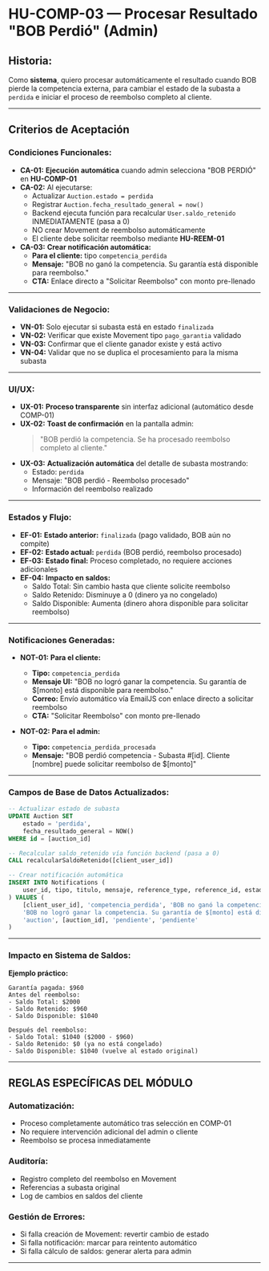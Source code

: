 # HU-COMP-03 — Procesar Resultado "BOB Perdió" (Admin)

## **Historia:**

Como **sistema**, quiero procesar automáticamente el resultado cuando BOB pierde la competencia externa, para cambiar el estado de la subasta a `perdida` e iniciar el proceso de reembolso completo al cliente.

---

## **Criterios de Aceptación**

### **Condiciones Funcionales:**

- **CA-01:** **Ejecución automática** cuando admin selecciona "BOB PERDIÓ" en **HU-COMP-01**
- **CA-02:** Al ejecutarse:
    - Actualizar `Auction.estado = perdida`
    - Registrar `Auction.fecha_resultado_general = now()`
    - Backend ejecuta función para recalcular `User.saldo_retenido` INMEDIATAMENTE (pasa a 0)
    - NO crear Movement de reembolso automáticamente
    - El cliente debe solicitar reembolso mediante **HU-REEM-01**
- **CA-03:** **Crear notificación automática:**
    - **Para el cliente:** tipo `competencia_perdida`
    - **Mensaje:** "BOB no ganó la competencia. Su garantía está disponible para reembolso."
    - **CTA:** Enlace directo a "Solicitar Reembolso" con monto pre-llenado

---

### **Validaciones de Negocio:**

- **VN-01:** Solo ejecutar si subasta está en estado `finalizada`
- **VN-02:** Verificar que existe Movement tipo `pago_garantia` validado
- **VN-03:** Confirmar que el cliente ganador existe y está activo
- **VN-04:** Validar que no se duplica el procesamiento para la misma subasta

---

### **UI/UX:**

- **UX-01:** **Proceso transparente** sin interfaz adicional (automático desde COMP-01)
- **UX-02:** **Toast de confirmación** en la pantalla admin:
    > "BOB perdió la competencia. Se ha procesado reembolso completo al cliente."
- **UX-03:** **Actualización automática** del detalle de subasta mostrando:
    - Estado: `perdida`
    - Mensaje: "BOB perdió - Reembolso procesado"
    - Información del reembolso realizado

---

### **Estados y Flujo:**

- **EF-01:** **Estado anterior:** `finalizada` (pago validado, BOB aún no compite)
- **EF-02:** **Estado actual:** `perdida` (BOB perdió, reembolso procesado)
- **EF-03:** **Estado final:** Proceso completado, no requiere acciones adicionales
- **EF-04:** **Impacto en saldos:**
    - Saldo Total: Sin cambio hasta que cliente solicite reembolso
    - Saldo Retenido: Disminuye a 0 (dinero ya no congelado)
    - Saldo Disponible: Aumenta (dinero ahora disponible para solicitar reembolso)

---

### **Notificaciones Generadas:**

- **NOT-01:** **Para el cliente:**
    - **Tipo:** `competencia_perdida`
    - **Mensaje UI:** "BOB no logró ganar la competencia. Su garantía de $[monto] está disponible para reembolso."
    - **Correo:** Envío automático vía EmailJS con enlace directo a solicitar reembolso
    - **CTA:** "Solicitar Reembolso" con monto pre-llenado
    
- **NOT-02:** **Para el admin:**
    - **Tipo:** `competencia_perdida_procesada`
    - **Mensaje:** "BOB perdió competencia - Subasta #[id]. Cliente [nombre] puede solicitar reembolso de $[monto]"

---

### **Campos de Base de Datos Actualizados:**

```sql
-- Actualizar estado de subasta
UPDATE Auction SET
    estado = 'perdida',
    fecha_resultado_general = NOW()
WHERE id = [auction_id]

-- Recalcular saldo_retenido vía función backend (pasa a 0)
CALL recalcularSaldoRetenido([client_user_id])

-- Crear notificación automática
INSERT INTO Notifications (
    user_id, tipo, titulo, mensaje, reference_type, reference_id, estado, email_status
) VALUES (
    [client_user_id], 'competencia_perdida', 'BOB no ganó la competencia',
    'BOB no logró ganar la competencia. Su garantía de $[monto] está disponible para reembolso.',
    'auction', [auction_id], 'pendiente', 'pendiente'
)
```

---

### **Impacto en Sistema de Saldos:**

**Ejemplo práctico:**
```
Garantía pagada: $960
Antes del reembolso:
- Saldo Total: $2000
- Saldo Retenido: $960  
- Saldo Disponible: $1040

Después del reembolso:
- Saldo Total: $1040 ($2000 - $960)
- Saldo Retenido: $0 (ya no está congelado)
- Saldo Disponible: $1040 (vuelve al estado original)
```

---

## **REGLAS ESPECÍFICAS DEL MÓDULO**

### **Automatización:**
- Proceso completamente automático tras selección en COMP-01
- No requiere intervención adicional del admin o cliente
- Reembolso se procesa inmediatamente

### **Auditoría:**
- Registro completo del reembolso en Movement
- Referencias a subasta original
- Log de cambios en saldos del cliente

### **Gestión de Errores:**
- Si falla creación de Movement: revertir cambio de estado
- Si falla notificación: marcar para reintento automático
- Si falla cálculo de saldos: generar alerta para admin

---